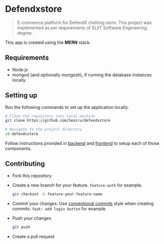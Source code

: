 # Defendxstore

> E-commerce platform for DefendX clothing store. This project was implemented as per requirements of SLIIT Software Engineering degree.

This app is created using the **MERN** stack.


## Requirements

- Node.js
- mongod (and optionally mongosh), if running the database instances locally.

## Setting up

Run the following commands to set up the application locally.

```sh
# Clone the repository into local machine
git clone https://github.com/Seniru/defendxstore

# Navigate to the project directory
cd defendxstore
```

Follow instructions provided in [backend](./backend/README.md) and [frontend](./frontend/README.md) to setup each of those components.

## Contributing

- Fork this repository
- Create a new branch for your feature. `feature-auth` for example.

  ```bash
  git checkout -b feature-your-feature-name
  ```
- Commit your changes. Use [conventional commits](https://www.conventionalcommits.org/en/v1.0.0/) style when creating commits. `feat: add login button` for example.
- Push your changes

  ```bash
  git push
  ```
- Create a pull request
